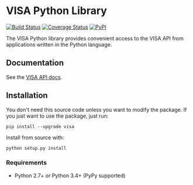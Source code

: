 # VISA Python Library

[![Build Status](https://travis-ci.org/visa-sdk/visa-python.svg?branch=master)](https://travis-ci.org/visa-sdk/visa-python)
[![Coverage Status](https://coveralls.io/repos/github/visa-sdk/visa-python/badge.svg?branch=master)](https://coveralls.io/github/visa-sdk/visa-python?branch=master)
[![PyPI](https://img.shields.io/pypi/v/visa.svg)](https://pypi.python.org/pypi/visa)

The VISA Python library provides convenient access to the VISA API from
applications written in the Python language.

## Documentation

See the [VISA API docs](https://developer.visa.com/apibrowser).

## Installation

You don't need this source code unless you want to modify the package. If you just
want to use the package, just run:

    pip install --upgrade visa

Install from source with:

    python setup.py install

### Requirements

- Python 2.7+ or Python 3.4+ (PyPy supported)
